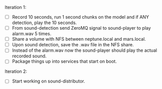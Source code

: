 Iteration 1:
- [ ] Record 10 seconds, run 1 second chunks on the model and if ANY detection, play the 10 seconds.
- [ ] From sound-detection send ZeroMQ signal to sound-player to play alarm.wav 5 times.
- [ ] Share a volume with NFS between neptune.local and mars.local.
- [ ] Upon sound detection, save the .wav file in the NFS share.
- [ ] Instead of the alarm.wav now the sound-player should play the actual recorded sound.
- [ ] Package things up into services that start on boot.

Iteration 2:
- [ ] Start working on sound-distributor.
